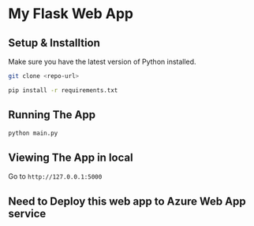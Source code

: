 # My Flask Web App

## Setup & Installtion

Make sure you have the latest version of Python installed.

```bash
git clone <repo-url>
```

```bash
pip install -r requirements.txt
```

## Running The App

```bash
python main.py
```

## Viewing The App in local

Go to `http://127.0.0.1:5000`

## Need to Deploy this web app to Azure Web App service
